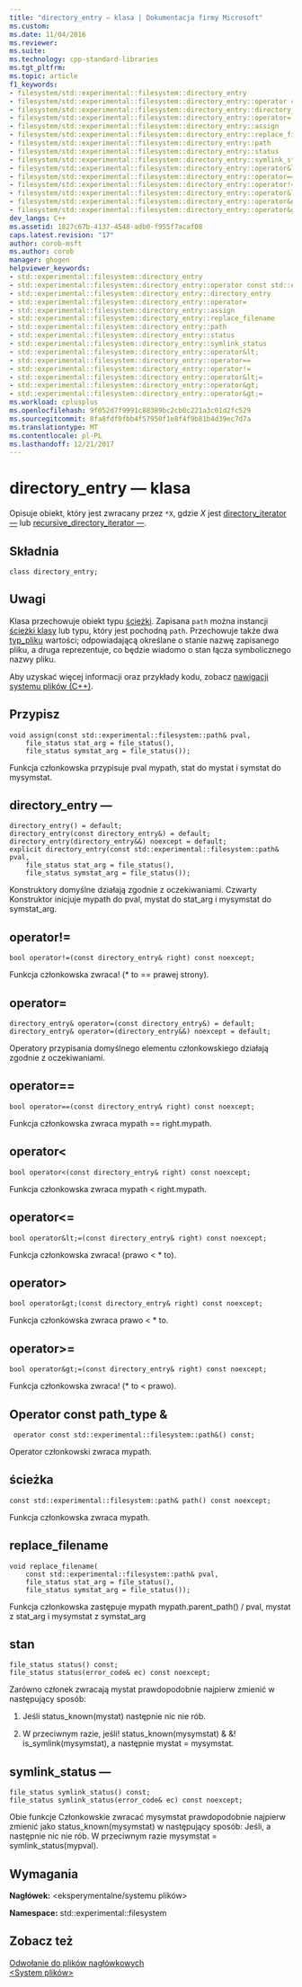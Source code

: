 ```yaml
---
title: "directory_entry — klasa | Dokumentacja firmy Microsoft"
ms.custom: 
ms.date: 11/04/2016
ms.reviewer: 
ms.suite: 
ms.technology: cpp-standard-libraries
ms.tgt_pltfrm: 
ms.topic: article
f1_keywords:
- filesystem/std::experimental::filesystem::directory_entry
- filesystem/std::experimental::filesystem::directory_entry::operator const std::experimental::filesystem::path &
- filesystem/std::experimental::filesystem::directory_entry::directory_entry
- filesystem/std::experimental::filesystem::directory_entry::operator=
- filesystem/std::experimental::filesystem::directory_entry::assign
- filesystem/std::experimental::filesystem::directory_entry::replace_filename
- filesystem/std::experimental::filesystem::directory_entry::path
- filesystem/std::experimental::filesystem::directory_entry::status
- filesystem/std::experimental::filesystem::directory_entry::symlink_status
- filesystem/std::experimental::filesystem::directory_entry::operator&lt;
- filesystem/std::experimental::filesystem::directory_entry::operator==
- filesystem/std::experimental::filesystem::directory_entry::operator!=
- filesystem/std::experimental::filesystem::directory_entry::operator&lt;=
- filesystem/std::experimental::filesystem::directory_entry::operator&gt;
- filesystem/std::experimental::filesystem::directory_entry::operator&gt;=
dev_langs: C++
ms.assetid: 1827c67b-4137-4548-adb0-f955f7acaf08
caps.latest.revision: "17"
author: corob-msft
ms.author: corob
manager: ghogen
helpviewer_keywords:
- std::experimental::filesystem::directory_entry
- std::experimental::filesystem::directory_entry::operator const std::experimental::filesystem::path &
- std::experimental::filesystem::directory_entry::directory_entry
- std::experimental::filesystem::directory_entry::operator=
- std::experimental::filesystem::directory_entry::assign
- std::experimental::filesystem::directory_entry::replace_filename
- std::experimental::filesystem::directory_entry::path
- std::experimental::filesystem::directory_entry::status
- std::experimental::filesystem::directory_entry::symlink_status
- std::experimental::filesystem::directory_entry::operator&lt;
- std::experimental::filesystem::directory_entry::operator==
- std::experimental::filesystem::directory_entry::operator!=
- std::experimental::filesystem::directory_entry::operator&lt;=
- std::experimental::filesystem::directory_entry::operator&gt;
- std::experimental::filesystem::directory_entry::operator&gt;=
ms.workload: cplusplus
ms.openlocfilehash: 9f052d7f9991c88389bc2cb0c221a3c01d2fc529
ms.sourcegitcommit: 8fa8fdf0fbb4f57950f1e8f4f9b81b4d39ec7d7a
ms.translationtype: MT
ms.contentlocale: pl-PL
ms.lasthandoff: 12/21/2017
---
```

# <a name="directoryentry-class"></a>directory_entry — klasa
Opisuje obiekt, który jest zwracany przez `*X`, gdzie *X* jest [directory_iterator —](../standard-library/directory-iterator-class.md) lub [recursive_directory_iterator —](../standard-library/recursive-directory-iterator-class.md).  
  
## <a name="syntax"></a>Składnia  
  
```  
class directory_entry;  
```  
  
## <a name="remarks"></a>Uwagi  
 Klasa przechowuje obiekt typu [ścieżki](../standard-library/path-class.md). Zapisana `path` można instancji [ścieżki klasy](../standard-library/path-class.md) lub typu, który jest pochodną `path`. Przechowuje także dwa [typ_pliku](../standard-library/filesystem-enumerations.md#file_type) wartości; odpowiadającą określane o stanie nazwę zapisanego pliku, a druga reprezentuje, co będzie wiadomo o stan łącza symbolicznego nazwy pliku.  
  
 Aby uzyskać więcej informacji oraz przykłady kodu, zobacz [nawigacji systemu plików (C++)](../standard-library/file-system-navigation.md).  
  
## <a name="assign"></a>Przypisz  
  
```  
void assign(const std::experimental::filesystem::path& pval,  
    file_status stat_arg = file_status(),  
    file_status symstat_arg = file_status());
```  
  
 Funkcja członkowska przypisuje pval mypath, stat do mystat i symstat do mysymstat.  
  
## <a name="directoryentry"></a>directory_entry —  
  
```  
directory_entry() = default;  
directory_entry(const directory_entry&) = default;  
directory_entry(directory_entry&&) noexcept = default;  
explicit directory_entry(const std::experimental::filesystem::path& pval,  
    file_status stat_arg = file_status(),  
    file_status symstat_arg = file_status());
```  
  
 Konstruktory domyślne działają zgodnie z oczekiwaniami. Czwarty Konstruktor inicjuje mypath do pval, mystat do stat_arg i mysymstat do symstat_arg.  
  
## <a name="operator"></a>operator!=  
  
```  
bool operator!=(const directory_entry& right) const noexcept;  
```  
  
 Funkcja członkowska zwraca! (* to == prawej strony).  
  
## <a name="operator"></a>operator=  
  
```  
directory_entry& operator=(const directory_entry&) = default;  
directory_entry& operator=(directory_entry&&) noexcept = default;  
```  
  
 Operatory przypisania domyślnego elementu członkowskiego działają zgodnie z oczekiwaniami.  
  
## <a name="operator"></a>operator==  
  
```  
bool operator==(const directory_entry& right) const noexcept;  
```  
  
 Funkcja członkowska zwraca mypath == right.mypath.  
  
## <a name="operatorlt"></a>operator&lt;  
  
```  
bool operator<(const directory_entry& right) const noexcept;  
```  
  
 Funkcja członkowska zwraca mypath &lt; right.mypath.  
  
## <a name="operatorlt"></a>operator&lt;=  
  
```  
bool operator&lt;=(const directory_entry& right) const noexcept;  
```  
  
 Funkcja członkowska zwraca! (prawo \< * to).  
  
## <a name="operatorgt"></a>operator&gt;  
  
```  
bool operator&gt;(const directory_entry& right) const noexcept;  
```  
  
 Funkcja członkowska zwraca prawo \< * to.  
  
## <a name="operatorgt"></a>operator&gt;=  
  
```  
bool operator&gt;=(const directory_entry& right) const noexcept;  
```  
  
 Funkcja członkowska zwraca! (* to \< prawo).  
  
## <a name="operator-const-pathtype"></a>Operator const path_type &  
  
``` 
 operator const std::experimental::filesystem::path&() const; 
```  
  
 Operator członkowski zwraca mypath.  
  
## <a name="path"></a>ścieżka  
  
```  
const std::experimental::filesystem::path& path() const noexcept;  
```  
  
 Funkcja członkowska zwraca mypath.  
  
## <a name="replacefilename"></a>replace_filename  
  
```  
void replace_filename(
    const std::experimental::filesystem::path& pval,  
    file_status stat_arg = file_status(),  
    file_status symstat_arg = file_status());
```  
  
 Funkcja członkowska zastępuje mypath mypath.parent_path() / pval, mystat z stat_arg i mysymstat z symstat_arg  
  
## <a name="status"></a>stan  
  
```  
file_status status() const; 
file_status status(error_code& ec) const noexcept;  
```  
  
 Zarówno członek zwracają mystat prawdopodobnie najpierw zmienić w następujący sposób:  
  
1.  Jeśli status_known(mystat) następnie nic nie rób.  
  
2.  W przeciwnym razie, jeśli! status_known(mysymstat) & &! is_symlink(mysymstat), a następnie mystat = mysymstat.  
  
## <a name="symlinkstatus"></a>symlink_status —  
  
```  
file_status symlink_status() const; 
file_status symlink_status(error_code& ec) const noexcept;  
```  
  
 Obie funkcje Członkowskie zwracać mysymstat prawdopodobnie najpierw zmienić jako status_known(mysymstat) w następujący sposób: Jeśli, a następnie nic nie rób. W przeciwnym razie mysymstat = symlink_status(mypval).  
  
## <a name="requirements"></a>Wymagania  
 **Nagłówek:** \<eksperymentalne/systemu plików&gt;  
  
 **Namespace:** std::experimental::filesystem  
  
## <a name="see-also"></a>Zobacz też  
 [Odwołanie do plików nagłówkowych](../standard-library/cpp-standard-library-header-files.md)   
 [\<System plików&gt;](../standard-library/filesystem.md)

